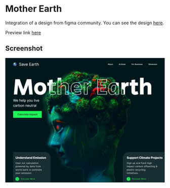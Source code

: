 # Mother Earth

Integration of a design from figma community.
You can see the design [here](https://www.figma.com/community/file/1202648382188817924).

Preview link [here](https://toukoms.github.io/mother-earth)

## Screenshot

![screenshot](./screenshot.jpeg)
